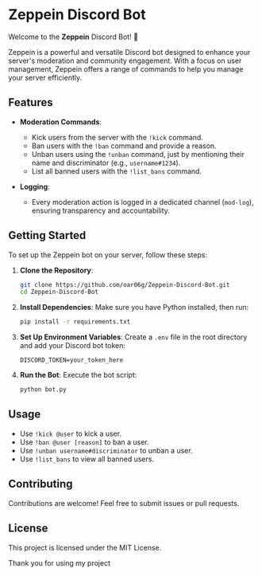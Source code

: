 # Zeppein Discord Bot

Welcome to the **Zeppein** Discord Bot! 🎉

Zeppein is a powerful and versatile Discord bot designed to enhance your server's moderation and community engagement. With a focus on user management, Zeppein offers a range of commands to help you manage your server efficiently.

## Features

- **Moderation Commands**:
  - Kick users from the server with the `!kick` command.
  - Ban users with the `!ban` command and provide a reason.
  - Unban users using the `!unban` command, just by mentioning their name and discriminator (e.g., `username#1234`).
  - List all banned users with the `!list_bans` command.

- **Logging**:
  - Every moderation action is logged in a dedicated channel (`mod-log`), ensuring transparency and accountability.

## Getting Started

To set up the Zeppein bot on your server, follow these steps:

1. **Clone the Repository**:
   ```bash
   git clone https://github.com/oar06g/Zeppein-Discord-Bot.git
   cd Zeppein-Discord-Bot
   ```

2. **Install Dependencies**:
   Make sure you have Python installed, then run:
   ```bash
   pip install -r requirements.txt
   ```

3. **Set Up Environment Variables**:
   Create a `.env` file in the root directory and add your Discord bot token:
   ```
   DISCORD_TOKEN=your_token_here
   ```

4. **Run the Bot**:
   Execute the bot script:
   ```bash
   python bot.py
   ```

## Usage

- Use `!kick @user` to kick a user.
- Use `!ban @user [reason]` to ban a user.
- Use `!unban username#discriminator` to unban a user.
- Use `!list_bans` to view all banned users.

## Contributing

Contributions are welcome! Feel free to submit issues or pull requests. 

## License

This project is licensed under the MIT License.

Thank you for using my project
